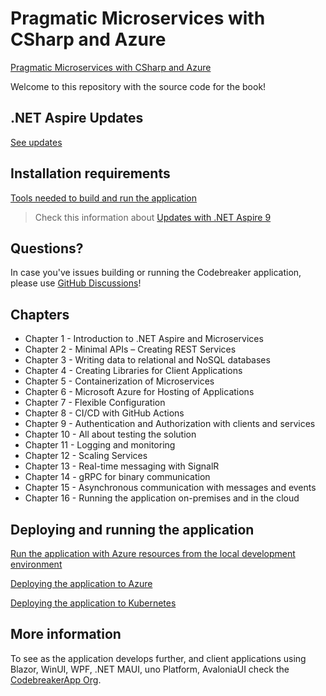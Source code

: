 # Pragmatic Microservices with CSharp and Azure

[Pragmatic Microservices with CSharp and Azure](https://www.packtpub.com/en-us/product/pragmatic-microservices-with-c-and-azure-9781835088296)

Welcome to this repository with the source code for the book!

## .NET Aspire Updates

[See updates](Updates.md)

## Installation requirements

[Tools needed to build and run the application](installation.md)

> Check this information about [Updates with .NET Aspire 9](Updates.md) 

## Questions?

In case you've issues building or running the Codebreaker application, please use [GitHub Discussions](https://github.com/PacktPublishing/Pragmatic-Microservices-with-CSharp-and-Azure/discussions)!

## Chapters

* Chapter 1 - Introduction to .NET Aspire and Microservices
* Chapter 2 - Minimal APIs – Creating REST Services
* Chapter 3 - Writing data to relational and NoSQL databases
* Chapter 4 - Creating Libraries for Client Applications
* Chapter 5 - Containerization of Microservices
* Chapter 6 - Microsoft Azure for Hosting of Applications
* Chapter 7 - Flexible Configuration
* Chapter 8 - CI/CD with GitHub Actions
* Chapter 9 - Authentication and Authorization with clients and services
* Chapter 10 - All about testing the solution
* Chapter 11 - Logging and monitoring
* Chapter 12 - Scaling Services
* Chapter 13 - Real-time messaging with SignalR
* Chapter 14 - gRPC for binary communication
* Chapter 15 - Asynchronous communication with messages and events
* Chapter 16 - Running the application on-premises and in the cloud

## Deploying and running the application

[Run the application with Azure resources from the local development environment](RunDevEnvironment.md)

[Deploying the application to Azure](Deploy2Azure.md)

[Deploying the application to Kubernetes](Deploy2Kubernetes.md)

## More information

To see as the application develops further, and client applications using Blazor, WinUI, WPF, .NET MAUI, uno Platform, AvaloniaUI check the [CodebreakerApp Org](https://github.com/CodebreakerApp).
